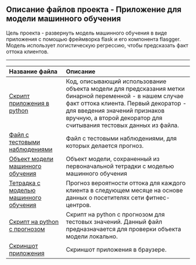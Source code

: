 ## Описание файлов проекта - Приложение для модели машинного обучения

Цель проекта - развернуть модель машинного обучения в виде приложения с помощью фреймворка flask и его компонента flasgger. Модель использует логистическую регрессию, чтобы предсказать факт оттока клиентов.

---

| Название файла | Описание | 
| :---------------------- | :---------------------- | 
| [Скрипт приложения в python ](app.py) | Код, описывающий использование объекта модели для предсказания метки бинарной переменной - в нашем случае факт оттока клиента. Первый декоратор - для введения значений признаков вручную, а второй декоратор для считывания тестовых данных из файла. | 
| [Файл с тестовыми наблюдениями](TestFile.csv) | Файл с тестовыми наблюдениями, для которых делается прогноз. | 
| [Объект модели машинного обучения](model.pkl) | Объект модели, сохраненный из первоначальной тетрадки с моделью машинного обучения | 
| [Тетрадка с моделью машинного обучения](churn_predict.ipynb) | Прогноз  вероятности оттока для каждого клиента  в следующем месяце на основе данных о посетителях сети фитнес-центров. | 
| [Скрипт на python с прогнозом](local.py) | Скрипт на python с прогнозом для тестовых значений. Данный файл предназначается для проверки объекта модели локально. | 
| [Скриншот приложения](app_screenshot.png) | Скриншот приложения в браузере. | 
